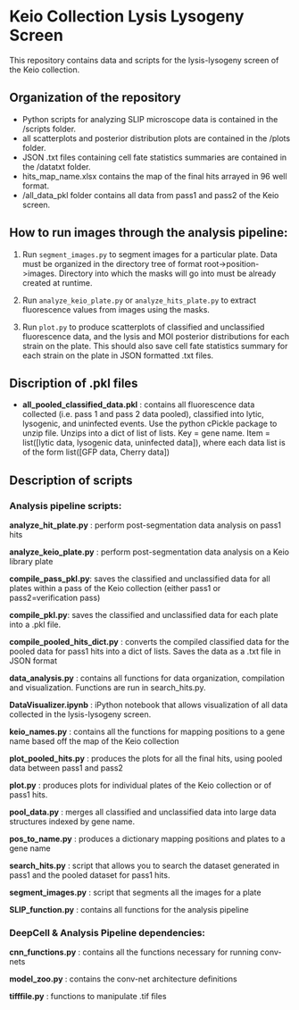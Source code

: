 # Keio Collection Lysis Lysogeny Screen
This repository contains data and scripts for the lysis-lysogeny screen of the Keio collection.

## **Organization of the repository**
* Python scripts for analyzing SLIP microscope data is contained in the /scripts folder.
* all scatterplots and posterior distribution plots are contained in the /plots folder.
* JSON .txt files containing cell fate statistics summaries are contained in the /datatxt folder.
* hits_map_name.xlsx contains the map of the final hits arrayed in 96 well format.
* /all_data_pkl folder contains all data from pass1 and pass2 of the Keio screen.

## How to run images through the analysis pipeline:
1. Run `segment_images.py` to segment images for a particular plate. Data must be organized in the directory tree of format root->position->images. Directory into which the masks will go into must be already created at runtime.

2. Run `analyze_keio_plate.py` or `analyze_hits_plate.py` to extract fluorescence values from images using the masks.

3. Run `plot.py` to produce scatterplots of classified and unclassified fluorescence data, and the lysis and MOI posterior distributions for each strain on the plate. This should also save cell fate statistics summary for each strain on the plate in JSON formatted .txt files.

## **Discription of .pkl files**
* **all_pooled_classified_data.pkl** : contains all fluorescence data collected (i.e. pass 1 and pass 2 data pooled), classified into lytic, lysogenic, and uninfected events. Use the python cPickle package to unzip file. Unzips into a dict of list of lists. 
Key = gene name. Item = list([lytic data, lysogenic data, uninfected data]), where each data list is of the form list([GFP data, Cherry data])

## **Description of scripts**

### Analysis pipeline scripts:

**analyze_hit_plate.py** : perform post-segmentation data analysis on pass1 hits

**analyze_keio_plate.py** : perform post-segmentation data analysis on a Keio library plate

**compile_pass_pkl.py**: saves the classified and unclassified data for all plates within a pass of the Keio collection (either pass1 or 	pass2=verification pass)

**compile_pkl.py**: saves the classified and unclassified data for each plate into a .pkl file.

**compile_pooled_hits_dict.py** : converts the compiled classified data for the pooled data for pass1 hits into a dict of lists.
Saves the data as a .txt file in JSON format

**data_analysis.py** : contains all functions for data organization, compilation and visualization. Functions are run in search_hits.py. 

**DataVisualizer.ipynb** : iPython notebook that allows visualization of all data collected in the lysis-lysogeny screen.

**keio_names.py** : contains all the functions for mapping positions to a gene name based off the map of the Keio collection

**plot_pooled_hits.py** : produces the plots for all the final hits, using pooled data between pass1 and pass2

**plot.py** : produces plots for individual plates of the Keio collection or of pass1 hits.

**pool_data.py** : merges all classified and unclassified data into large data structures indexed by gene name.

**pos_to_name.py** : produces a dictionary mapping positions and plates to a gene name

**search_hits.py** : script that allows you to search the dataset generated in pass1 and the pooled dataset for pass1 hits.

**segment_images.py** : script that segments all the images for a plate

**SLIP_function.py** : contains all functions for the analysis pipeline

### DeepCell & Analysis Pipeline dependencies:

**cnn_functions.py** : contains all the functions necessary for running conv-nets

**model_zoo.py** : contains the conv-net architecture definitions

**tifffile.py** : functions to manipulate .tif files



